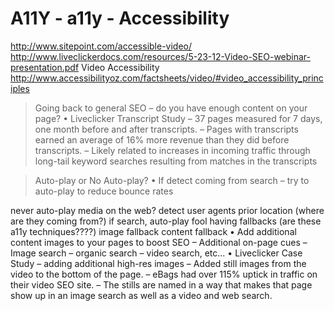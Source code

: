 # A11Y - a11y - Accessibility  


http://www.sitepoint.com/accessible-video/
http://www.liveclickerdocs.com/resources/5-23-12-Video-SEO-webinar-presentation.pdf
Video Accessibility http://www.accessibilityoz.com/factsheets/video/#video_accessibility_principles



<blockquote>
Going back to general SEO – do you have enough content on your page?
• Liveclicker Transcript Study
– 37 pages measured for 7 days, one month before and after transcripts.
– Pages with transcripts earned an average of 16% more revenue than they did before transcripts.
– Likely related to increases in incoming traffic through long-tail keyword searches resulting from matches in the transcripts
</blockquote>
<blockquote>
Auto-play or No Auto-play?
• If detect coming from search – try to auto-play to reduce bounce rates
</blockquote>

never auto-play media on the web?
detect user agents prior location (where are they coming from?)
	if search, auto-play fool
having fallbacks (are these a11y techniques????)
	image fallback
	content fallback
• Add additional content images to your pages to boost SEO
– Additional on-page cues
– Image search
– organic search
– video search, etc...
• Liveclicker Case Study – adding additional high-res images
– Added still images from the video to the bottom of the page.
– eBags had over 115% uptick in traffic on their video SEO site.
– The stills are named in a way that makes that page show up in an image search as well as a video and web search.
